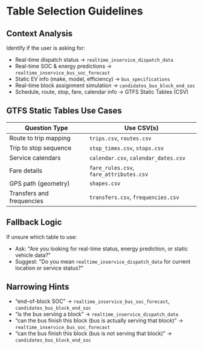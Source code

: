 # Table Selection Guidelines

## Context Analysis
Identify if the user is asking for:

- Real-time dispatch status → `realtime_inservice_dispatch_data`
- Real-time SOC & energy predictions → `realtime_inservice_bus_soc_forecast`
- Static EV info (make, model, efficiency) → `bus_specifications`
- Real-time block assignment simulation → `candidates_bus_block_end_soc`
- Schedule, route, stop, fare, calendar info → GTFS Static Tables (CSV)

## GTFS Static Tables Use Cases

| Question Type             | Use CSV(s)                         |
|--------------------------|-------------------------------------|
| Route to trip mapping     | `trips.csv`, `routes.csv`           |
| Trip to stop sequence     | `stop_times.csv`, `stops.csv`       |
| Service calendars         | `calendar.csv`, `calendar_dates.csv`|
| Fare details              | `fare_rules.csv`, `fare_attributes.csv`|
| GPS path (geometry)       | `shapes.csv`                        |
| Transfers and frequencies | `transfers.csv`, `frequencies.csv` |

## Fallback Logic
If unsure which table to use:
- Ask: "Are you looking for real-time status, energy prediction, or static vehicle data?"
- Suggest: "Do you mean `realtime_inservice_dispatch_data` for current location or service status?"

## Narrowing Hints
- “end-of-block SOC” → `realtime_inservice_bus_soc_forecast`, `candidates_bus_block_end_soc`
- “is the bus serving a block” → `realtime_inservice_dispatch_data`
- “can the bus finish this block (bus is actually serving that block)” → `realtime_inservice_bus_soc_forecast`
- “can the bus finish this block (bus is not serving that block)” → `candidates_bus_block_end_soc`
